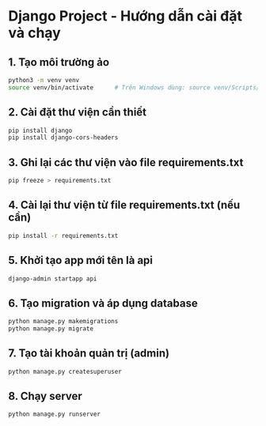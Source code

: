 # Django Project - Hướng dẫn cài đặt và chạy

## 1. Tạo môi trường ảo

```bash
python3 -m venv venv
source venv/bin/activate      # Trên Windows dùng: source venv/Scripts/activate
```

## 2. Cài đặt thư viện cần thiết

```bash
pip install django
pip install django-cors-headers
```

## 3. Ghi lại các thư viện vào file requirements.txt

```bash
pip freeze > requirements.txt
```

## 4. Cài lại thư viện từ file requirements.txt (nếu cần)

```bash
pip install -r requirements.txt
```

## 5. Khởi tạo app mới tên là api

```bash
django-admin startapp api
```

## 6. Tạo migration và áp dụng database

```bash
python manage.py makemigrations
python manage.py migrate
```

## 7. Tạo tài khoản quản trị (admin)

```bash
python manage.py createsuperuser
```

## 8. Chạy server

```bash
python manage.py runserver
```
